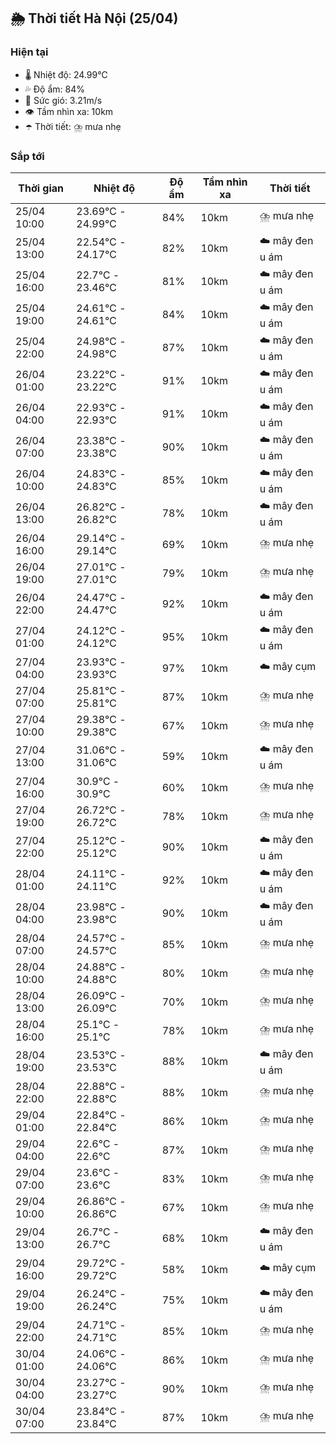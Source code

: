 ## 🌦️ Thời tiết Hà Nội (25/04)

### Hiện tại

- 🌡️ Nhiệt độ: 24.99℃
- 💦 Độ ẩm: 84%
- 💨 Sức gió: 3.21m/s
- 👁️ Tầm nhìn xa: 10km
- ☂️ Thời tiết: ⛈️ mưa nhẹ

### Sắp tới

| Thời gian | Nhiệt độ | Độ ẩm | Tầm nhìn xa | Thời tiết |
| --- | --- | --- | --- | --- |
| 25/04 10:00 | 23.69℃ - 24.99℃ | 84% | 10km | ⛈️ mưa nhẹ |
| 25/04 13:00 | 22.54℃ - 24.17℃ | 82% | 10km | ☁️ mây đen u ám |
| 25/04 16:00 | 22.7℃ - 23.46℃ | 81% | 10km | ☁️ mây đen u ám |
| 25/04 19:00 | 24.61℃ - 24.61℃ | 84% | 10km | ☁️ mây đen u ám |
| 25/04 22:00 | 24.98℃ - 24.98℃ | 87% | 10km | ☁️ mây đen u ám |
| 26/04 01:00 | 23.22℃ - 23.22℃ | 91% | 10km | ☁️ mây đen u ám |
| 26/04 04:00 | 22.93℃ - 22.93℃ | 91% | 10km | ☁️ mây đen u ám |
| 26/04 07:00 | 23.38℃ - 23.38℃ | 90% | 10km | ☁️ mây đen u ám |
| 26/04 10:00 | 24.83℃ - 24.83℃ | 85% | 10km | ☁️ mây đen u ám |
| 26/04 13:00 | 26.82℃ - 26.82℃ | 78% | 10km | ☁️ mây đen u ám |
| 26/04 16:00 | 29.14℃ - 29.14℃ | 69% | 10km | ⛈️ mưa nhẹ |
| 26/04 19:00 | 27.01℃ - 27.01℃ | 79% | 10km | ⛈️ mưa nhẹ |
| 26/04 22:00 | 24.47℃ - 24.47℃ | 92% | 10km | ☁️ mây đen u ám |
| 27/04 01:00 | 24.12℃ - 24.12℃ | 95% | 10km | ☁️ mây đen u ám |
| 27/04 04:00 | 23.93℃ - 23.93℃ | 97% | 10km | ☁️ mây cụm |
| 27/04 07:00 | 25.81℃ - 25.81℃ | 87% | 10km | ⛈️ mưa nhẹ |
| 27/04 10:00 | 29.38℃ - 29.38℃ | 67% | 10km | ⛈️ mưa nhẹ |
| 27/04 13:00 | 31.06℃ - 31.06℃ | 59% | 10km | ☁️ mây đen u ám |
| 27/04 16:00 | 30.9℃ - 30.9℃ | 60% | 10km | ⛈️ mưa nhẹ |
| 27/04 19:00 | 26.72℃ - 26.72℃ | 78% | 10km | ⛈️ mưa nhẹ |
| 27/04 22:00 | 25.12℃ - 25.12℃ | 90% | 10km | ☁️ mây đen u ám |
| 28/04 01:00 | 24.11℃ - 24.11℃ | 92% | 10km | ☁️ mây đen u ám |
| 28/04 04:00 | 23.98℃ - 23.98℃ | 90% | 10km | ☁️ mây đen u ám |
| 28/04 07:00 | 24.57℃ - 24.57℃ | 85% | 10km | ⛈️ mưa nhẹ |
| 28/04 10:00 | 24.88℃ - 24.88℃ | 80% | 10km | ⛈️ mưa nhẹ |
| 28/04 13:00 | 26.09℃ - 26.09℃ | 70% | 10km | ⛈️ mưa nhẹ |
| 28/04 16:00 | 25.1℃ - 25.1℃ | 78% | 10km | ⛈️ mưa nhẹ |
| 28/04 19:00 | 23.53℃ - 23.53℃ | 88% | 10km | ☁️ mây đen u ám |
| 28/04 22:00 | 22.88℃ - 22.88℃ | 88% | 10km | ⛈️ mưa nhẹ |
| 29/04 01:00 | 22.84℃ - 22.84℃ | 86% | 10km | ⛈️ mưa nhẹ |
| 29/04 04:00 | 22.6℃ - 22.6℃ | 87% | 10km | ⛈️ mưa nhẹ |
| 29/04 07:00 | 23.6℃ - 23.6℃ | 83% | 10km | ⛈️ mưa nhẹ |
| 29/04 10:00 | 26.86℃ - 26.86℃ | 67% | 10km | ⛈️ mưa nhẹ |
| 29/04 13:00 | 26.7℃ - 26.7℃ | 68% | 10km | ☁️ mây đen u ám |
| 29/04 16:00 | 29.72℃ - 29.72℃ | 58% | 10km | ☁️ mây cụm |
| 29/04 19:00 | 26.24℃ - 26.24℃ | 75% | 10km | ☁️ mây đen u ám |
| 29/04 22:00 | 24.71℃ - 24.71℃ | 85% | 10km | ⛈️ mưa nhẹ |
| 30/04 01:00 | 24.06℃ - 24.06℃ | 86% | 10km | ⛈️ mưa nhẹ |
| 30/04 04:00 | 23.27℃ - 23.27℃ | 90% | 10km | ⛈️ mưa nhẹ |
| 30/04 07:00 | 23.84℃ - 23.84℃ | 87% | 10km | ⛈️ mưa nhẹ |
